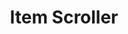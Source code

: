 ---
# https://vitepress.dev/reference/default-theme-home-page
layout: home
title: Item Scroller

hero:
  name: "Item Scroller"
  text: "Intuitive Inventory Management"
  tagline: Item Scroller is a client-side inventory assistant which allows players to move items in different ways via the mouse wheel.
  image: 
     src: /item-scroller/item-scroller-color.png

features:
  - icon: ❓
    title: Placeholder Title
    details: Placeholder details text
    link: 
  - icon: ❓
    title: Placeholder Title
    details: Placeholder details text
    link: 
  - icon: 🛠
    title: Configuration
    details: See all configuration options with descriptions and some exmaples.
    link: "./configuration/generic"
---